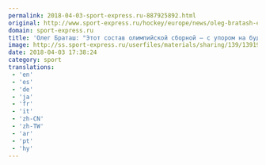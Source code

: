 ```yaml
---
permalink: 2018-04-03-sport-express.ru-887925892.html
original: http://www.sport-express.ru/hockey/europe/news/oleg-bratash-etot-sostav-olimpiyskoy-sbornoy-s-uporom-na-buduschee-chetyrehletie-1391951/
domain: sport-express.ru
title: 'Олег Браташ: "Этот состав олимпийской сборной – с упором на будущее четырехлетие"'
image: http://ss.sport-express.ru/userfiles/materials/sharing/139/1391951.jpg
date: 2018-04-03 17:38:24
category: sport
translations: 
 - 'en'
 - 'es'
 - 'de'
 - 'ja'
 - 'fr'
 - 'it'
 - 'zh-CN'
 - 'zh-TW'
 - 'ar'
 - 'pt'
 - 'hy'
---
```


